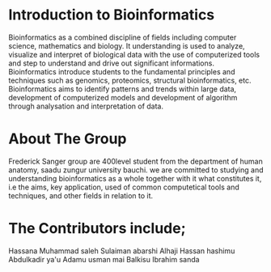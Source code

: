 # Introduction to Bioinformatics 
Bioinformatics as a combined discipline of fields including computer science, mathematics and biology. It understanding is used to analyze, visualize and interpret of biological data with the use of computerized tools and step to understand and drive out significant informations.
 Bioinformatics introduce students to the fundamental principles and techniques such as genomics, proteomics, structural bioinformatics, etc.
 Bioinformatics aims to identify patterns and trends within large data, development of computerized models and development of algorithm through analysation and interpretation of data.
 # About The Group
 Frederick Sanger group are 400level student from the department of human anatomy, saadu zungur university bauchi. we are committed to studying and understanding bioinformatics as a whole together with it what constitutes it, i.e the aims, key application, used of common computetical tools and techniques, and other fields in relation to it.
 # The Contributors include;
Hassana Muhammad saleh 
Sulaiman abarshi 
Alhaji Hassan hashimu
Abdulkadir ya'u
Adamu usman mai
Balkisu Ibrahim sanda
